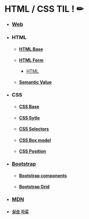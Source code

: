 # HTML / CSS TIL ! ✏

- ### [Web](Web_Base.md)

- ### HTML

  - #### [HTML Base](HTML_Base.md)

  - ####  [HTML Form](HTML_Form)

    - [HTML](HTML_문서구조화.md)

  - #### [Semantic Value](semantic_value.md)

    

- ### CSS

  - #### [CSS Base](CSS_Base.md)
  
  - #### [CSS Sytle](CSS_style.md)
  
  - #### [CSS Selectors](CSS_Selectors.md)
  
  - #### [CSS Box model](CSS_Box_Model.md)
  
  - #### [CSS Position](CSS_Position.md)
  
    
  
- ### [Bootstrap](Bootstrap.md)

  - #### [Bootstrap components](bootstrap_components.md)

  - #### [Bootstrap Grid](bootstrap_grid.md)

  

- ### [MDN](MDN_학습자료.md)



- #### [실습 자료](./실습)


